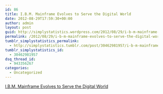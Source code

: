 ```yaml
---
id: 86
title: I.B.M. Mainframe Evolves to Serve the Digital World
date: 2012-08-29T17:59:30+00:00
author: admin
layout: post
guid: http://simplystatistics.wordpress.com/2012/08/29/i-b-m-mainframe-evolves-to-serve-the-digital-world
permalink: /2012/08/29/i-b-m-mainframe-evolves-to-serve-the-digital-world/
tumblr_simplystatistics_permalink:
  - http://simplystatistics.tumblr.com/post/30462981957/i-b-m-mainframe-evolves-to-serve-the-digital-world
tumblr_simplystatistics_id:
  - 30462981957
dsq_thread_id:
  - 943356267
categories:
  - Uncategorized
---
```

[I.B.M. Mainframe Evolves to Serve the Digital World](http://www.nytimes.com/2012/08/28/technology/ibm-mainframe-evolves-to-serve-the-digital-world.html?smid=tu-share)